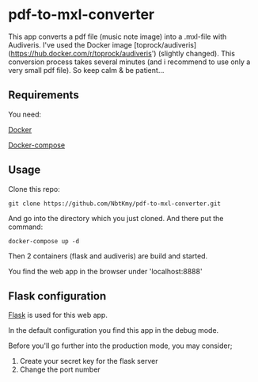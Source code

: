 # pdf-to-mxl-converter
This app converts a pdf file (music note image) into a .mxl-file with Audiveris. I've used the Docker image [toprock/audiveris] (https://hub.docker.com/r/toprock/audiveris') (slightly changed). This conversion process takes several minutes (and i recommend to use only a very small pdf file). So keep calm & be patient...


## Requirements

You need:

[Docker](https://docs.docker.com/)

[Docker-compose](https://docs.docker.com/compose/)

## Usage
Clone this repo:

```
git clone https://github.com/NbtKmy/pdf-to-mxl-converter.git
```

And go into the directory which you just cloned. 
And there put the command:

```
docker-compose up -d
```

Then 2 containers (flask and audiveris) are build and started.

You find the web app in the browser under 'localhost:8888'

## Flask configuration
[Flask](https://flask.palletsprojects.com/en/2.0.x/) is used for this web app. 

In the default configuration you find this app in the debug mode. 

Before you'll go further into the production mode, you may consider;
1. Create your secret key for the flask server
1. Change the port number


